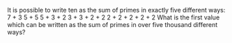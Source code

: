 
It is possible to write ten as the sum of primes in exactly five different ways:
7 + 3
5 + 5
5 + 3 + 2
3 + 3 + 2 + 2
2 + 2 + 2 + 2 + 2
What is the first value which can be written as the sum of primes in over five thousand different ways?
